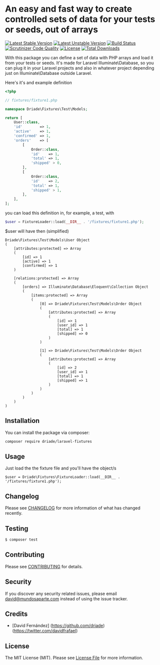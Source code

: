 # An easy and fast way to create controlled sets of data for your tests or seeds, out of arrays

[![Latest Stable Version](https://poser.pugx.org/driade/laravel-fixtures/v/stable)](https://packagist.org/packages/driade/laravel-fixtures)
[![Latest Unstable Version](https://poser.pugx.org/driade/laravel-fixtures/v/unstable)](https://packagist.org/packages/driade/laravel-fixtures)
[![Build Status](https://travis-ci.org/driade/laravel-fixtures.svg?branch=master)](https://travis-ci.org/driade/laravel-fixtures)
[![Scrutinizer Code Quality](https://scrutinizer-ci.com/g/driade/laravel-fixtures/badges/quality-score.png?b=master&s=ae081333c0aa2e8edfb78c02e1db803e0bbb4ed3)](https://scrutinizer-ci.com/g/driade/laravel-fixtures/?branch=master)
[![License](https://poser.pugx.org/driade/laravel-fixtures/license)](https://packagist.org/packages/driade/laravel-fixtures)
[![Total Downloads](https://poser.pugx.org/driade/laravel-fixtures/downloads)](https://packagist.org/packages/driade/laravel-fixtures)

With this package you can define a set of data with PHP arrays and load it from your tests or seeds. It's made for Laravel Illuminate\Database, so you can plug it in your Laravel projects and also in whatever project depending just on Illuminate\Database outside Laravel.

Here's it's and example definition

```php
<?php

// fixtures/fixture1.php

namespace Driade\Fixtures\Test\Models;

return [
    User::class,
    'id'        => 1,
    'active'    => 1,
    'confirmed' => 1,
    'orders'    => [
        [
            Order::class,
            'id'    => 1,
            'total' => 1,
            'shipped' > 0,
        ],
        [
            Order::class,
            'id'    => 2,
            'total' => 1,
            'shipped' > 1,
        ],
    ],
];

```

you can load this definition in, for example, a test, with

```php
$user = FixtureLoader::load(__DIR__ . '/fixtures/fixture1.php');
```

$user will have then (simplified)

```
Driade\Fixtures\Test\Models\User Object
(
    [attributes:protected] => Array
    (
        [id] => 1
        [active] => 1
        [confirmed] => 1
    )

    [relations:protected] => Array
    (
        [orders] => Illuminate\Database\Eloquent\Collection Object
        (
            [items:protected] => Array
            (
                [0] => Driade\Fixtures\Test\Models\Order Object
                (
                    [attributes:protected] => Array
                    (
                        [id] => 1
                        [user_id] => 1
                        [total] => 1
                        [shipped] => 0
                    )
                )

                [1] => Driade\Fixtures\Test\Models\Order Object
                (
                    [attributes:protected] => Array
                    (
                        [id] => 2
                        [user_id] => 1
                        [total] => 1
                        [shipped] => 1
                    )
                )
            )
        )
    )
)
```

## Installation

You can install the package via composer:

```bash
composer require driade/laravel-fixtures
```

## Usage

Just load the the fixture file and you'll have the object/s

```
$user = Driade\Fixtures\FixtureLoader::load(__DIR__ . '/fixtures/fixture1.php');
```

## Changelog

Please see [CHANGELOG](CHANGELOG.md) for more information of what has changed recently.

## Testing

``` bash
$ composer test
```

## Contributing

Please see [CONTRIBUTING](CONTRIBUTING.md) for details.

## Security

If you discover any security related issues, please email david@mundosaparte.com instead of using the issue tracker.

## Credits

- [David Fernández] (https://github.com/driade) (https://twitter.com/davidfrafael)

## License

The MIT License (MIT). Please see [License File](LICENSE.md) for more information.
